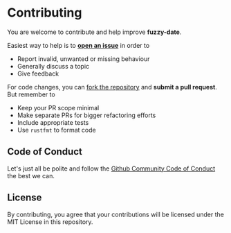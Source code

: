 # Contributing

You are welcome to contribute and help improve **fuzzy-date**.

Easiest way to help is to **[open an issue](https://github.com/aldroid1/fuzzy-date/issues/new)** in order to

- Report invalid, unwanted or missing behaviour
- Generally discuss a topic
- Give feedback

For code changes, you
can [fork the repository](https://docs.github.com/en/pull-requests/collaborating-with-pull-requests/working-with-forks/fork-a-repo)
and **submit a pull request**. But remember to

- Keep your PR scope minimal
- Make separate PRs for bigger refactoring efforts
- Include appropriate tests
- Use `rustfmt` to format code

## Code of Conduct

Let's just all be polite and follow
the [Github Community Code of Conduct](https://docs.github.com/en/site-policy/github-terms/github-community-code-of-conduct)
the best we can.

## License

By contributing, you agree that your contributions will be licensed under the MIT License in this repository.